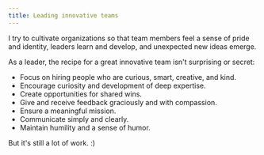 ```yaml
---
title: Leading innovative teams
---
```


I try to cultivate organizations so that team members feel a sense of pride and identity, leaders learn and develop, and unexpected new ideas emerge. 

As a leader, the recipe for a great innovative team isn't surprising or secret:

- Focus on hiring people who are curious, smart, creative, and kind. 
- Encourage curiosity and development of deep expertise.
- Create opportunities for shared wins.
- Give and receive feedback graciously and with compassion.
- Ensure a meaningful mission.
- Communicate simply and clearly.
- Maintain humility and a sense of humor.

But it's still a lot of work. :)